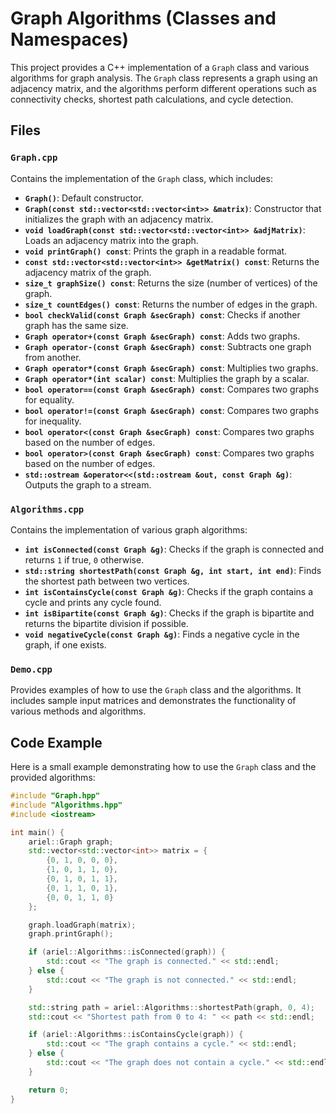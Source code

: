# Graph Algorithms (Classes and Namespaces)

This project provides a C++ implementation of a `Graph` class and various algorithms for graph analysis. The `Graph` class represents a graph using an adjacency matrix, and the algorithms perform different operations such as connectivity checks, shortest path calculations, and cycle detection.

## Files

### `Graph.cpp`

Contains the implementation of the `Graph` class, which includes:

- **`Graph()`**: Default constructor.
- **`Graph(const std::vector<std::vector<int>> &matrix)`**: Constructor that initializes the graph with an adjacency matrix.
- **`void loadGraph(const std::vector<std::vector<int>> &adjMatrix)`**: Loads an adjacency matrix into the graph.
- **`void printGraph() const`**: Prints the graph in a readable format.
- **`const std::vector<std::vector<int>> &getMatrix() const`**: Returns the adjacency matrix of the graph.
- **`size_t graphSize() const`**: Returns the size (number of vertices) of the graph.
- **`size_t countEdges() const`**: Returns the number of edges in the graph.
- **`bool checkValid(const Graph &secGraph) const`**: Checks if another graph has the same size.
- **`Graph operator+(const Graph &secGraph) const`**: Adds two graphs.
- **`Graph operator-(const Graph &secGraph) const`**: Subtracts one graph from another.
- **`Graph operator*(const Graph &secGraph) const`**: Multiplies two graphs.
- **`Graph operator*(int scalar) const`**: Multiplies the graph by a scalar.
- **`bool operator==(const Graph &secGraph) const`**: Compares two graphs for equality.
- **`bool operator!=(const Graph &secGraph) const`**: Compares two graphs for inequality.
- **`bool operator<(const Graph &secGraph) const`**: Compares two graphs based on the number of edges.
- **`bool operator>(const Graph &secGraph) const`**: Compares two graphs based on the number of edges.
- **`std::ostream &operator<<(std::ostream &out, const Graph &g)`**: Outputs the graph to a stream.

### `Algorithms.cpp`

Contains the implementation of various graph algorithms:

- **`int isConnected(const Graph &g)`**: Checks if the graph is connected and returns `1` if true, `0` otherwise.
- **`std::string shortestPath(const Graph &g, int start, int end)`**: Finds the shortest path between two vertices.
- **`int isContainsCycle(const Graph &g)`**: Checks if the graph contains a cycle and prints any cycle found.
- **`int isBipartite(const Graph &g)`**: Checks if the graph is bipartite and returns the bipartite division if possible.
- **`void negativeCycle(const Graph &g)`**: Finds a negative cycle in the graph, if one exists.

### `Demo.cpp`

Provides examples of how to use the `Graph` class and the algorithms. It includes sample input matrices and demonstrates the functionality of various methods and algorithms.

## Code Example

Here is a small example demonstrating how to use the `Graph` class and the provided algorithms:

```cpp
#include "Graph.hpp"
#include "Algorithms.hpp"
#include <iostream>

int main() {
    ariel::Graph graph;
    std::vector<std::vector<int>> matrix = {
        {0, 1, 0, 0, 0},
        {1, 0, 1, 1, 0},
        {0, 1, 0, 1, 1},
        {0, 1, 1, 0, 1},
        {0, 0, 1, 1, 0}
    };

    graph.loadGraph(matrix);
    graph.printGraph();

    if (ariel::Algorithms::isConnected(graph)) {
        std::cout << "The graph is connected." << std::endl;
    } else {
        std::cout << "The graph is not connected." << std::endl;
    }

    std::string path = ariel::Algorithms::shortestPath(graph, 0, 4);
    std::cout << "Shortest path from 0 to 4: " << path << std::endl;

    if (ariel::Algorithms::isContainsCycle(graph)) {
        std::cout << "The graph contains a cycle." << std::endl;
    } else {
        std::cout << "The graph does not contain a cycle." << std::endl;
    }

    return 0;
}
